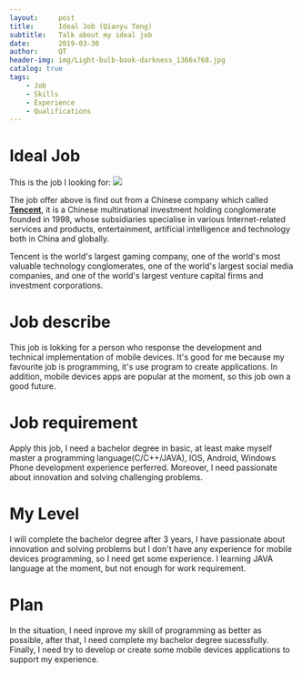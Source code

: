 ```yaml
---
layout:     post
title:      Ideal Job (Qianyu Teng)
subtitle:   Talk about my ideal job
date:       2019-03-30
author:     QT
header-img: img/Light-bulb-book-darkness_1366x768.jpg 
catalog: true
tags:
    - Job
    - Skills
    - Experience 
    - Qualifications
---
```



# Ideal Job

This is the job I looking for:
![](https://ws3.sinaimg.cn/large/006tKfTcly1g1m7zs83ndj31hc0o77aw.jpg)

The job offer above is find out from a Chinese company which called [**Tencent**](https://join.qq.com/post.php?post=103&pid=1), it is a Chinese multinational investment holding conglomerate founded in 1998, whose subsidiaries specialise in various Internet-related services and products, entertainment, artificial intelligence and technology both in China and globally. 

Tencent is the world's largest gaming company, one of the world's most valuable technology conglomerates, one of the world's largest social media companies, and one of the world's largest venture capital firms and investment corporations.

# Job describe

This job is lokking for a person who response the development and technical implementation of mobile devices. It's good for me because my favourite job is programming, it's use program to create applications. In addition, mobile devices apps are popular at the moment, so this job own a good future.

# Job requirement

Apply this job, I need a bachelor degree in basic, at least make myself master a programming language(C/C++/JAVA), IOS, Android, Windows Phone development experience perferred. Moreover, I need passionate about innovation and solving challenging problems.

# My Level

I will complete the bachelor degree after 3 years, I have passionate about innovation and solving problems but I don't have any experience for mobile devices programming, so I need get some experience. I learning JAVA language at the moment, but not enough for work requirement. 

# Plan

In the situation, I  need inprove my skill of programming as better as possible, after that, I need complete my bachelor degree sucessfully. Finally, I need try to develop or create some mobile devices applications to support my experience.



